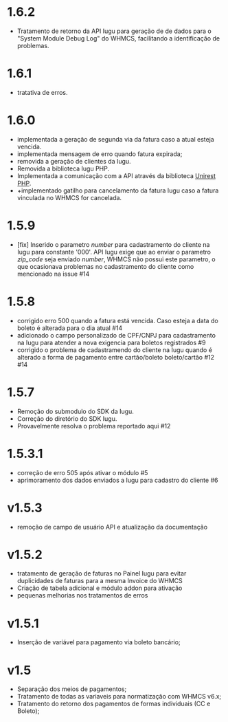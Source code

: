 # 1.6.2
+ Tratamento de retorno da API Iugu para geração de de dados para o "System Module Debug Log" do WHMCS, facilitando a identificação de problemas.
# 1.6.1
+ tratativa de erros.
# 1.6.0
+ implementada a geração de segunda via da fatura caso a atual esteja vencida.
+ implementada mensagem de erro quando fatura expirada;
+ removida a geração de clientes da Iugu.
+ Removida a biblioteca Iugu PHP.
+ Implementada a comunicação com a API através da biblioteca [Unirest PHP](https://github.com/Mashape/unirest-php).
+ +implementado gatilho para cancelamento da fatura Iugu caso a fatura vinculada no WHMCS for cancelada.
# 1.5.9
+ [fix] Inserido o parametro _number_ para cadastramento do cliente na Iugu para constante '000'. API Iugu exige que ao enviar o parametro _zip_code_ seja enviado _number_, WHMCS não possui este parametro, o que ocasionava problemas no cadastramento do cliente como mencionado na issue #14
# 1.5.8
+ corrigido erro 500 quando a fatura está vencida. Caso esteja a data do boleto é alterada para o dia atual #14
+ adicionado o campo personalizado de CPF/CNPJ para cadastramento na Iugu para atender a nova exigencia para boletos registrados #9
+ corrigido o problema de cadastramendo do cliente na Iugu quando é alterado a forma de pagamento entre cartão/boleto boleto/cartão #12 #14
# 1.5.7
+ Remoção do submodulo do SDK da Iugu.
+ Correção do diretório do SDK Iugu.
+ Provavelmente resolva o problema reportado aqui #12
# 1.5.3.1
+ correção de erro 505 após ativar o módulo #5
+ aprimoramento dos dados enviados a Iugu para cadastro do cliente #6
# v1.5.3
+ remoção de campo de usuário API e atualização da documentação
# v1.5.2
+ tratamento de geração de faturas no Painel Iugu para evitar duplicidades de faturas para a mesma Invoice do WHMCS
+ Criação de tabela adicional e módulo addon para ativação
+ pequenas melhorias nos tratamentos de erros
# v1.5.1
+ Inserção de variável para pagamento via boleto bancário;
# v1.5
+ Separação dos meios de pagamentos;
+ Tratamento de todas as variaveis para normatização com WHMCS v6.x;
+ Tratamento do retorno dos pagamentos de formas individuais (CC e Boleto);
